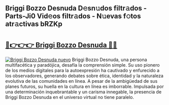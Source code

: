 ## Briggi Bozzo Desnuda D𝚎sn𝚞dos filtr𝚊dos - Parts-Ji0 Vid𝚎os filtr𝚊dos - N𝚞evas f𝚘tos atr𝚊ctivas bRZKp

# <h2><a href="http://mb49xpi.tromn.icu/?c=Briggi+Bozzo+Desnuda">🔗👉👉👉 Briggi Bozzo Desnuda 🔗🔗</a></h2>

[![Briggi Bozzo Desnuda nuevo](https://i.imgur.com/pEAQMta.gif)](http://mb49xpi.tromn.icu/?c=Briggi+Bozzo+Desnuda)
Briggi Bozzo Desnuda, una persona multifacética y paradójica, desafía la comprensión simple. Su uso pionero de los medios digitales para la autoexpresión ha cautivado y enfurecido a los observadores, generando debates sobre ética, identidad y la naturaleza evolutiva de las comunidades en línea. A pesar de la ambigüedad de sus planes futuros, su huella en la cultura en línea es imborrable. Impulsada por una determinación inquebrantable y un carisma innegable, la presencia de Briggi Bozzo Desnuda en el universo virtual no tiene paralelo.
